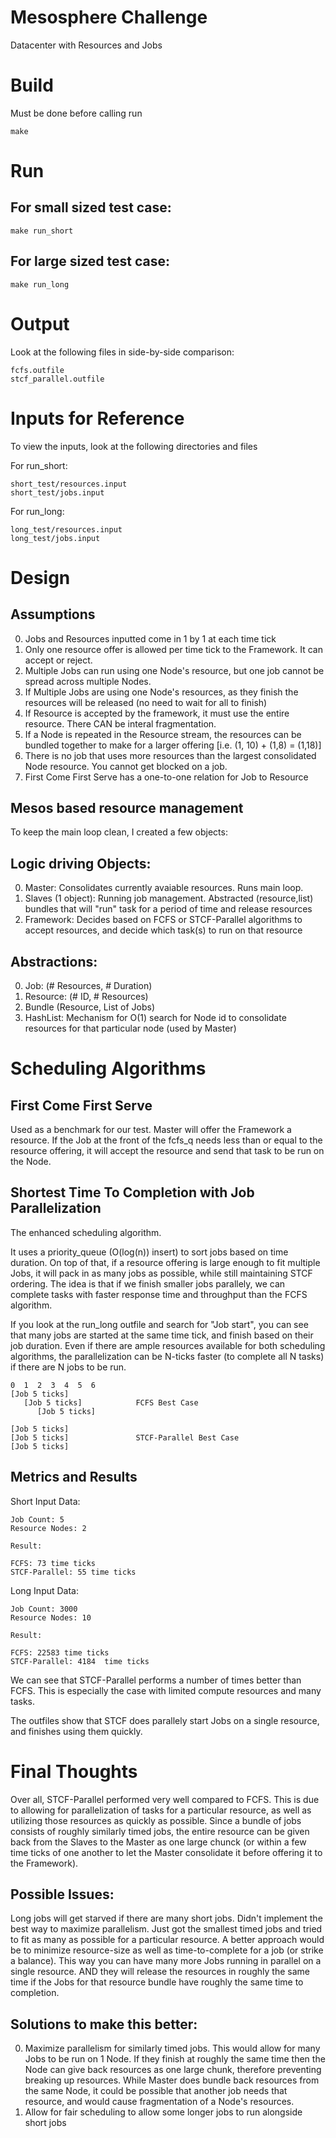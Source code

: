 Mesosphere Challenge
====================
Datacenter with Resources and Jobs

Build
=====
Must be done before calling run
```
make
```
Run
===
For small sized test case:
-------------------------
```
make run_short
```

For large sized test case:
--------------------------
```
make run_long
```

Output
======
Look at the following files in side-by-side comparison:
```
fcfs.outfile
stcf_parallel.outfile
```

Inputs for Reference
====================
To view the inputs, look at the following directories and files

For run_short:
```
short_test/resources.input
short_test/jobs.input
```

For run_long:
```
long_test/resources.input
long_test/jobs.input
```

Design
======
Assumptions
-----------
0. Jobs and Resources inputted come in 1 by 1 at each time tick
0. Only one resource offer is allowed per time tick to the Framework. It can accept or reject.
0. Multiple Jobs can run using one Node's resource, but one job cannot be spread across multiple Nodes.
0. If Multiple Jobs are using one Node's resources, as they finish the resources will be released (no need to wait for all to finish)
0. If Resource is accepted by the framework, it must use the entire resource. There CAN be interal fragmentation.
0. If a Node is repeated in the Resource stream, the resources can be bundled together to make for a larger offering [i.e. (1, 10) + (1,8) = (1,18)]
0. There is no job that uses more resources than the largest consolidated Node resource. You cannot get blocked on a job.
0. First Come First Serve has a one-to-one relation for Job to Resource

Mesos based resource management
-------------------------------

To keep the main loop clean, I created a few objects:

Logic driving Objects:
---------------------
0. Master: Consolidates currently avaiable resources. Runs main loop.
0. Slaves (1 object): Running job management. Abstracted (resource,list<Job>) bundles that will "run" task for a period of time and release resources
0. Framework: Decides based on FCFS or STCF-Parallel algorithms to accept resources, and decide which task(s) to run on that resource

Abstractions:
-------------
0. Job: (# Resources, # Duration)
0. Resource: (# ID, # Resources)
0. Bundle (Resource, List of Jobs)
0. HashList: Mechanism for O(1) search for Node id to consolidate resources for that particular node (used by Master)

Scheduling Algorithms
=====================
First Come First Serve 
----------------------
Used as a benchmark for our test. Master will offer the Framework a resource. If the Job at the front of the fcfs_q needs less than or equal to the resource offering, it will accept the resource and send that task to be run on the Node.

Shortest Time To Completion with Job Parallelization
----------------------------------------------------

The enhanced scheduling algorithm.

It uses a priority_queue (O(log(n)) insert) to sort jobs based on time duration.  On top of that, if a resource offering is large enough to fit multiple Jobs, it will pack in as many jobs as possible, while still maintaining STCF ordering.
The idea is that if we finish smaller jobs parallely, we can complete tasks with faster response time and throughput than the FCFS algorithm.

If you look at the run_long outfile and search for "Job start", you can see that many jobs are started at the same time tick, and finish based on their job duration.
Even if there are ample resources available for both scheduling algorithms, the parallelization can be N-ticks faster (to complete all N tasks) if there are N jobs to be run.

```
0  1  2  3  4  5  6 
[Job 5 ticks]
   [Job 5 ticks]            FCFS Best Case
      [Job 5 ticks]

[Job 5 ticks]
[Job 5 ticks]               STCF-Parallel Best Case
[Job 5 ticks] 
```

Metrics and Results
-------------------
Short Input Data:
```
Job Count: 5
Resource Nodes: 2

Result:

FCFS: 73 time ticks
STCF-Parallel: 55 time ticks
```

Long Input Data:
```
Job Count: 3000
Resource Nodes: 10

Result:

FCFS: 22583 time ticks
STCF-Parallel: 4184  time ticks
```

We can see that STCF-Parallel performs a number of times better than FCFS.
This is especially the case with limited compute resources and many tasks.

The outfiles show that STCF does parallely start Jobs on a single resource, and finishes using them quickly.

Final Thoughts
==============
Over all, STCF-Parallel performed very well compared to FCFS.
This is due to allowing for parallelization of tasks for a particular resource, as well as utilizing those resources as quickly as possible.
Since a bundle of jobs consists of roughly similarly timed jobs, the entire resource can be given back from the Slaves to the Master as one large chunck (or within a few time ticks of one another to let the Master consolidate it before offering it to the Framework).

Possible Issues:
----------------
Long jobs will get starved if there are many short jobs.
Didn't implement the best way to maximize parallelism. Just got the smallest timed jobs and tried to fit as many as possible for a particular resource.
A better approach would be to minimize resource-size as well as time-to-complete for a job (or strike a balance). This way you can have many more Jobs running in parallel on a single resource. AND they will release the resources in roughly the same time if the Jobs for that resource bundle have roughly the same time to completion.

Solutions to make this better: 
------------------------------
0. Maximize parallelism for similarly timed jobs. This would allow for many Jobs to be run on 1 Node. If they finish at roughly the same time then the Node can give back resources as one large chunk, therefore preventing breaking up resources. While Master does bundle back resources from the same Node, it could be possible that another job needs that resource, and would cause fragmentation of a Node's resources. 
0. Allow for fair scheduling to allow some longer jobs to run alongside short jobs


